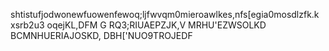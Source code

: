 shtistufjodwonewfuowenfewoq;ljfwvqm0mieroawlkes,nfs[egia0mosdlzfk.k xsrb2u3  oqejKL,DFM G RQ3;RIUAEPZJK,V MRHU'EZWSOLKD BCMNHUERIAJOSKD, DBH['NUO9TROJEDF 
